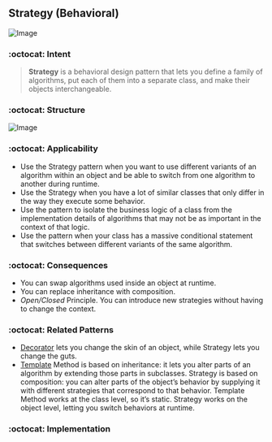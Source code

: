 ## Strategy (Behavioral)
![Image](https://refactoring.guru/images/patterns/content/strategy/strategy.png?id=379bfba335380500375881a3da6507e0)

### :octocat: Intent
>**Strategy** is a behavioral design pattern that lets you define a family of algorithms, put each of them into a separate class, and make their objects interchangeable.

### :octocat: Structure
![Image](https://refactoring.guru/images/patterns/diagrams/strategy/structure.png?id=c6aa910c94960f35d100bfca02810ea1)

### :octocat: Applicability 
- Use the Strategy pattern when you want to use different variants of an algorithm within an object and be able to switch from one algorithm to another during runtime.
- Use the Strategy when you have a lot of similar classes that only differ in the way they execute some behavior.
- Use the pattern to isolate the business logic of a class from the implementation details of algorithms that may not be as important in the context of that logic.
- Use the pattern when your class has a massive conditional statement that switches between different variants of the same algorithm.
### :octocat: Consequences
- You can swap algorithms used inside an object at runtime.
- You can replace inheritance with composition.
- *Open/Closed* Principle. You can introduce new strategies without having to change the context.
### :octocat: Related Patterns
- [Decorator](https://github.com/armleung/udemy-design-pattern/tree/master/Decorator) lets you change the skin of an object, while Strategy lets you change the guts.
- [Template](https://github.com/armleung/udemy-design-pattern/tree/master/Template%20Method) Method is based on inheritance: it lets you alter parts of an algorithm by extending those parts in subclasses. Strategy is based on composition: you can alter parts of the object’s behavior by supplying it with different strategies that correspond to that behavior. Template Method works at the class level, so it’s static. Strategy works on the object level, letting you switch behaviors at runtime.

### :octocat: Implementation